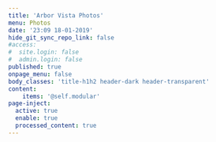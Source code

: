 ```yaml
---
title: 'Arbor Vista Photos'
menu: Photos
date: '23:09 18-01-2019'
hide_git_sync_repo_link: false
#access:
#  site.login: false
#  admin.login: false
published: true
onpage_menu: false
body_classes: 'title-h1h2 header-dark header-transparent'
content:
    items: '@self.modular'
page-inject:
  active: true
  enable: true
  processed_content: true
---
```


